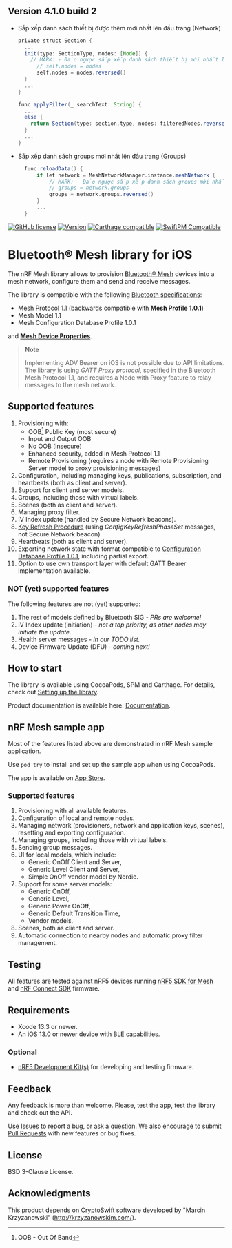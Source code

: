 ## Version 4.1.0 build 2
- Sắp xếp danh sách thiết bị được thêm mới nhất lên đầu trang (Network)
  ```groovy
  private struct Section {
    ...
    init(type: SectionType, nodes: [Node]) {
      // MARK: - Đảo ngược sắp xếp danh sách thiết bị mới nhất lên đầu trang
        // self.nodes = nodes
        self.nodes = nodes.reversed()
    }
    ...
  }
  ```

  ```groovy
  func applyFilter(_ searchText: String) {
    ...
    else {
      return Section(type: section.type, nodes: filteredNodes.reversed())
    }
    ...
  }
  ```
- Sắp xếp danh sách groups mới nhất lên đầu trang (Groups)
  ```groovy
    func reloadData() {
        if let network = MeshNetworkManager.instance.meshNetwork {
            // MARK: - Đảo ngược sắp xếp danh sách groups mới nhất lên đầu trang
            // groups = network.groups
            groups = network.groups.reversed()
        }
        ...
    }
  ```


[![GitHub license](https://img.shields.io/github/license/NordicSemiconductor/IOS-nRF-Mesh-Library)](https://github.com/NordicSemiconductor/IOS-nRF-Mesh-Library/blob/master/LICENSE)
[![Version](http://img.shields.io/cocoapods/v/nRFMeshProvision.svg)](http://cocoapods.org/pods/nRFMeshProvision)
[![Carthage compatible](https://img.shields.io/badge/Carthage-compatible-4BC51D.svg?style=flat)](https://github.com/Carthage/Carthage)
[![SwiftPM Compatible](https://img.shields.io/badge/SwiftPM-compatible-brightgreen)](https://swift.org/package-manager/)

# Bluetooth® Mesh library for iOS

The nRF Mesh library allows to provision [Bluetooth® Mesh](https://www.bluetooth.com/learn-about-bluetooth/feature-enhancements/mesh/)
devices into a mesh network, configure them and send and receive messages.

The library is compatible with the following [Bluetooth specifications](https://www.bluetooth.com/specifications/specs/?types=adopted&keyword=mesh):
- Mesh Protocol 1.1 (backwards compatible with **Mesh Profile 1.0.1**)
- Mesh Model 1.1
- Mesh Configuration Database Profile 1.0.1

and [**Mesh Device Properties**](https://www.bluetooth.com/specifications/device-properties/).

> **Note**
>
> Implementing ADV Bearer on iOS is not possible due to API limitations. The library is using *GATT Proxy protocol*, 
  specified in the Bluetooth Mesh Protocol 1.1, and requires a Node with Proxy feature to relay messages to the mesh network.

## Supported features

1. Provisioning with:
   - OOB[^1] Public Key (most secure)
   - Input and Output OOB
   - No OOB (insecure)
   - Enhanced security, added in Mesh Protocol 1.1
   - Remote Provisioning (requires a node with Remote Provisioning Server model to proxy provisioning messages)
2. Configuration, including managing keys, publications, subscription, and heartbeats (both as client and server).
3. Support for client and server models.
4. Groups, including those with virtual labels.
5. Scenes (both as client and server).
6. Managing proxy filter.
7. IV Index update (handled by Secure Network beacons).
8. [Key Refresh Procedure](https://github.com/NordicSemiconductor/IOS-nRF-Mesh-Library/pull/314) 
   (using *ConfigKeyRefreshPhaseSet* messages, not Secure Network beacon). 
9. Heartbeats (both as client and server).
10. Exporting network state with format compatible to 
    [Configuration Database Profile 1.0.1](https://www.bluetooth.com/specifications/specs/mesh-configuration-database-profile-1-0-1/), 
    including partial export.
11. Option to use own transport layer with default GATT Bearer implementation available.

[^1]: OOB - Out Of Band

### NOT (yet) supported features

The following features are not (yet) supported:

1. The rest of models defined by Bluetooth SIG - *PRs are welcome!*
2. IV Index update (initiation) - *not a top priority, as other nodes may initiate the update.*
3. Health server messages - *in our TODO list.*
4. Device Firmware Update (DFU) - *coming next!*

## How to start

The library is available using CocoaPods, SPM and Carthage. For details, check out [Setting up the library](SETTING_UP.md).

Product documentation is available here: [Documentation](https://nordicsemiconductor.github.io/IOS-nRF-Mesh-Library/documentation/nrfmeshprovision).

## nRF Mesh sample app

Most of the features listed above are demonstrated in nRF Mesh sample application.

Use `pod try` to install and set up the sample app when using CocoaPods.

The app is available on [App Store](https://apps.apple.com/us/app/nrf-mesh/id1380726771).

### Supported features

1. Provisioning with all available features.
2. Configuration of local and remote nodes. 
3. Managing network (provisioners, network and application keys, scenes), resetting and exporting configuration.
4. Managing groups, including those with virtual labels.
5. Sending group messages.
6. UI for local models, which include: 
   - Generic OnOff Client and Server,
   - Generic Level Client and Server,
   - Simple OnOff vendor model by Nordic.
7. Support for some server models:
   - Generic OnOff,
   - Generic Level,
   - Generic Power OnOff,
   - Generic Default Transition Time,
   - Vendor models.
8. Scenes, both as client and server.
9. Automatic connection to nearby nodes and automatic proxy filter management.

## Testing

All features are tested against nRF5 devices running [nRF5 SDK for Mesh](https://www.nordicsemi.com/Products/Development-software/nRF5-SDK-for-Mesh) 
and [nRF Connect SDK](https://www.nordicsemi.com/Products/Development-software/nRF-Connect-SDK) firmware.

## Requirements

* Xcode 13.3 or newer.
* An iOS 13.0 or newer device with BLE capabilities.

### Optional

* [nRF5 Development Kit(s)](https://www.nordicsemi.com/Products/Bluetooth-mesh/Development-hardware) for developing and testing firmware.

## Feedback

Any feedback is more than welcome. Please, test the app, test the library and check out the API.

Use [Issues](https://github.com/NordicSemiconductor/IOS-nRF-Mesh-Library/issues) to report a bug, or ask a question. We also encourage to submit 
[Pull Requests](https://github.com/NordicSemiconductor/IOS-nRF-Mesh-Library/pulls) with new features or bug fixes.

## License

BSD 3-Clause License.

## Acknowledgments

This product depends on [CryptoSwift](https://github.com/krzyzanowskim/CryptoSwift) software developed by "Marcin Krzyzanowski" (http://krzyzanowskim.com/).
